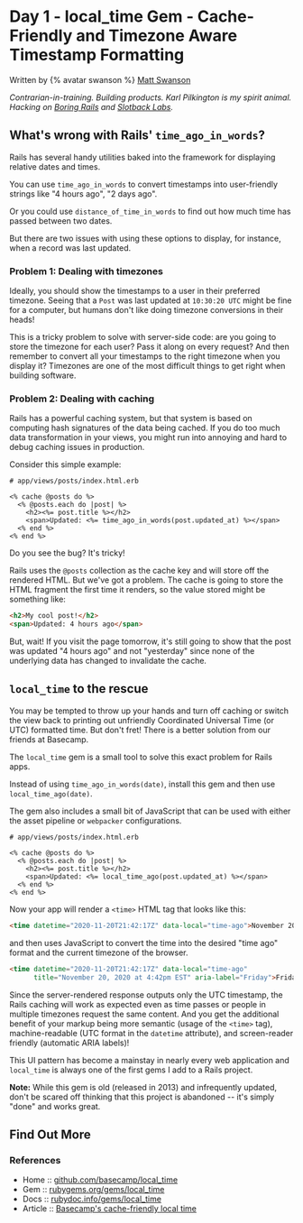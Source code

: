# Day 1 - local_time Gem - Cache-Friendly and Timezone Aware Timestamp Formatting

Written by {% avatar swanson %} [Matt Swanson](https://github.com/swanson)

_Contrarian-in-training. Building products. Karl Pilkington is my spirit animal. Hacking on [Boring Rails](https://boringrails.com/) and [Slotback Labs](https://slotbacklabs.com/)._




## What's wrong with Rails' `time_ago_in_words`?

Rails has several handy utilities baked into the framework for displaying relative dates and times.

You can use `time_ago_in_words` to convert timestamps into user-friendly strings like "4 hours ago", "2 days ago".

Or you could use `distance_of_time_in_words` to find out how much time has passed between two dates.

But there are two issues with using these options to display, for instance, when a record was last updated.

### Problem 1: Dealing with timezones

Ideally, you should show the timestamps to a user in their preferred timezone. Seeing that a `Post` was last updated at `10:30:20 UTC` might be fine for a computer, but humans don't like doing timezone conversions in their heads!

This is a tricky problem to solve with server-side code: are you going to store the timezone for each user? Pass it along on every request? And then remember to convert all your timestamps to the right timezone when you display it? Timezones are one of the most difficult things to get right when building software.

### Problem 2: Dealing with caching

Rails has a powerful caching system, but that system is based on computing hash signatures of the data being cached. If you do too much data transformation in your views, you might run into annoying and hard to debug caching issues in production.

Consider this simple example:

```erb
# app/views/posts/index.html.erb

<% cache @posts do %>
  <% @posts.each do |post| %>
    <h2><%= post.title %></h2>
    <span>Updated: <%= time_ago_in_words(post.updated_at) %></span>
  <% end %>
<% end %>
```

Do you see the bug? It's tricky!

Rails uses the `@posts` collection as the cache key and will store off the rendered HTML. But we've got a problem. The cache is going to store the HTML fragment the first time it renders, so the value stored might be something like:

```html
<h2>My cool post!</h2>
<span>Updated: 4 hours ago</span>
```

But, wait! If you visit the page tomorrow, it's still going to show that the post was updated "4 hours ago" and not "yesterday" since none of the underlying data has changed to invalidate the cache.

## `local_time` to the rescue

You may be tempted to throw up your hands and turn off caching or switch the view back to printing out unfriendly Coordinated Universal Time (or UTC) formatted time.
But don't fret! There is a better solution from our friends at Basecamp.

The `local_time` gem is a small tool to solve this exact problem for Rails apps.

Instead of using `time_ago_in_words(date)`, install this gem and then use `local_time_ago(date)`.

The gem also includes a small bit of JavaScript that can be used with either the asset pipeline or `webpacker` configurations.

```erb
# app/views/posts/index.html.erb

<% cache @posts do %>
  <% @posts.each do |post| %>
    <h2><%= post.title %></h2>
    <span>Updated: <%= local_time_ago(post.updated_at) %></span>
  <% end %>
<% end %>
```

Now your app will render a `<time>` HTML tag that looks like this:

```html
<time datetime="2020-11-20T21:42:17Z" data-local="time-ago">November 20, 2020  9:42pm</time>
```

and then uses JavaScript to convert the time into the desired "time ago" format and the current timezone of the browser.

```html
<time datetime="2020-11-20T21:42:17Z" data-local="time-ago"
      title="November 20, 2020 at 4:42pm EST" aria-label="Friday">Friday</time>
```

Since the server-rendered response outputs only the UTC timestamp, the Rails caching will work as expected even as time passes or people in multiple timezones request the same content. And you get the additional benefit of your markup being more semantic (usage of the `<time>` tag), machine-readable (UTC format in the `datetime` attribute), and screen-reader friendly (automatic ARIA labels)!

This UI pattern has become a mainstay in nearly every web application and `local_time` is always one of the first gems I add to a Rails project.

**Note:** While this gem is old (released in 2013) and infrequently updated, don't be scared off thinking that this project is abandoned -- it's simply "done" and works great.


## Find Out More

### References

* Home  :: [github.com/basecamp/local_time](https://github.com/basecamp/local_time)
* Gem   :: [rubygems.org/gems/local_time](https://rubygems.org/gems/local_time)
* Docs :: [rubydoc.info/gems/local_time](https://www.rubydoc.info/gems/local_time/)
* Article :: [Basecamp's cache-friendly local time](https://signalvnoise.com/posts/3691-basecamps-cache-friendly-local-time)
